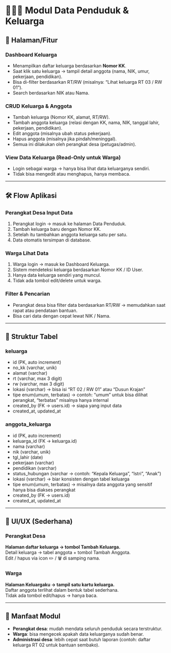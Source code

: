 # 👨‍👩‍👧 Modul Data Penduduk & Keluarga

## 🎨 Halaman/Fitur

### Dashboard Keluarga
- Menampilkan daftar keluarga berdasarkan **Nomor KK**.
- Saat klik satu keluarga → tampil detail anggota (nama, NIK, umur, pekerjaan, pendidikan).
- Bisa di-filter berdasarkan RT/RW (misalnya: “Lihat keluarga RT 03 / RW 01”).
- Search berdasarkan NIK atau Nama.

### CRUD Keluarga & Anggota
- Tambah keluarga (Nomor KK, alamat, RT/RW).
- Tambah anggota keluarga (relasi dengan KK, nama, NIK, tanggal lahir, pekerjaan, pendidikan).
- Edit anggota (misalnya ubah status pekerjaan).
- Hapus anggota (misalnya jika pindah/meninggal).
- Semua ini dilakukan oleh perangkat desa (petugas/admin).

### View Data Keluarga (Read-Only untuk Warga)
- Login sebagai warga → hanya bisa lihat data keluarganya sendiri.
- Tidak bisa mengedit atau menghapus, hanya membaca.

---

## 🛠 Flow Aplikasi

### Perangkat Desa Input Data
1. Perangkat login → masuk ke halaman Data Penduduk.
2. Tambah keluarga baru dengan Nomor KK.
3. Setelah itu tambahkan anggota keluarga satu per satu.
4. Data otomatis tersimpan di database.

### Warga Lihat Data
1. Warga login → masuk ke Dashboard Keluarga.
2. Sistem mendeteksi keluarga berdasarkan Nomor KK / ID User.
3. Hanya data keluarga sendiri yang muncul.
4. Tidak ada tombol edit/delete untuk warga.

### Filter & Pencarian
- Perangkat desa bisa filter data berdasarkan RT/RW → memudahkan saat rapat atau pendataan bantuan.
- Bisa cari data dengan cepat lewat NIK / Nama.

---

## 📂 Struktur Tabel

### keluarga
- id (PK, auto increment)  
- no_kk (varchar, unik)  
- alamat (varchar)  
- rt (varchar, max 3 digit)  
- rw (varchar, max 3 digit)  
- lokasi (varchar) → bisa isi “RT 02 / RW 01” atau “Dusun Krajan”  
- tipe enum(umum, terbatas) → contoh: “umum” untuk bisa dilihat perangkat, “terbatas” misalnya hanya internal  
- created_by (FK → users.id) → siapa yang input data  
- created_at, updated_at  

### anggota_keluarga
- id (PK, auto increment)  
- keluarga_id (FK → keluarga.id)  
- nama (varchar)  
- nik (varchar, unik)  
- tgl_lahir (date)  
- pekerjaan (varchar)  
- pendidikan (varchar)  
- status_hubungan (varchar → contoh: “Kepala Keluarga”, “Istri”, “Anak”)  
- lokasi (varchar) → biar konsisten dengan tabel keluarga  
- tipe enum(umum, terbatas) → misalnya data anggota yang sensitif hanya bisa diakses perangkat  
- created_by (FK → users.id)  
- created_at, updated_at  

---

## 📱 UI/UX (Sederhana)

### Perangkat Desa
**Halaman daftar keluarga → tombol Tambah Keluarga.**  
Detail keluarga → tabel anggota + tombol Tambah Anggota.  
Edit / hapus via icon ✏️ / 🗑️ di samping nama.  

### Warga
**Halaman Keluargaku → tampil satu kartu keluarga.**  
Daftar anggota terlihat dalam bentuk tabel sederhana.  
Tidak ada tombol edit/hapus → hanya baca.  

---

## 🚀 Manfaat Modul
- **Perangkat desa**: mudah mendata seluruh penduduk secara terstruktur.  
- **Warga**: bisa mengecek apakah data keluarganya sudah benar.  
- **Administrasi desa**: lebih cepat saat butuh laporan (contoh: daftar keluarga RT 02 untuk bantuan sembako).
